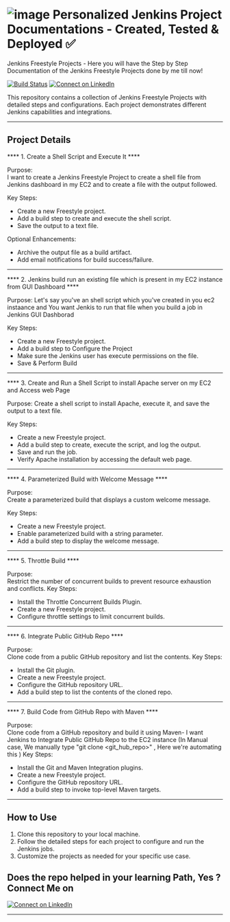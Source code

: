 # ![image](https://github.com/user-attachments/assets/796aaf3d-69ac-4f65-9d72-93f15dc43878) Personalized Jenkins Project Documentations - Created, Tested & Deployed ✅

Jenkins Freestyle Projects - Here you will have the Step by Step Documentation of the Jenkins Freestyle Projects done by me till now!

[![Build Status](https://img.shields.io/badge/build-passing-brightgreen)]()
[![Connect on LinkedIn](https://img.shields.io/badge/LinkedIn-GangaVaishnuReddy-blue?logo=linkedin)](https://www.linkedin.com/in/vaaisshnnu-reddy/)


This repository contains a collection of Jenkins Freestyle Projects with detailed steps and configurations. Each project demonstrates different Jenkins capabilities and integrations.

---

## Project Details ##

**** 1. Create a Shell Script and Execute It ****

Purpose:  
I want to create a Jenkins Freestyle Project to create a shell file from Jenkins dashboard in my EC2 and to create a file with the output followed.

Key Steps:
- Create a new Freestyle project.
- Add a build step to create and execute the shell script.
- Save the output to a text file.

Optional Enhancements:
- Archive the output file as a build artifact.
- Add email notifications for build success/failure.

---

**** 2. Jenkins build run an existing file which is present in my EC2 instance from GUI Dashboard ****

Purpose: 
Let's say you've an shell script which you've created in you ec2 instaance and You want Jenkis to run that file when you build a job in Jenkins GUI Dashborad

Key Steps:
- Create a new Freestyle project.
- Add a build step to Configure the Project
- Make sure the Jenkins user has execute permissions on the file.
- Save & Perform Build 

---

**** 3. Create and Run a Shell Script to install Apache server on my EC2 and Access web Page

Purpose: 
Create a shell script to install Apache, execute it, and save the output to a text file.

Key Steps:
- Create a new Freestyle project.
- Add a build step to create, execute the script, and log the output.
- Save and run the job.
- Verify Apache installation by accessing the default web page.

---

**** 4. Parameterized Build with Welcome Message ****

Purpose:  
Create a parameterized build that displays a custom welcome message.

Key Steps:
- Create a new Freestyle project.
- Enable parameterized build with a string parameter.
- Add a build step to display the welcome message.
---

**** 5. Throttle Build ****

Purpose:  
Restrict the number of concurrent builds to prevent resource exhaustion and conflicts.
Key Steps:
- Install the Throttle Concurrent Builds Plugin.
- Create a new Freestyle project.
- Configure throttle settings to limit concurrent builds.

---

**** 6. Integrate Public GitHub Repo ****

Purpose:  
Clone code from a public GitHub repository and list the contents.
Key Steps:
- Install the Git plugin.
- Create a new Freestyle project.
- Configure the GitHub repository URL.
- Add a build step to list the contents of the cloned repo.

---

**** 7. Build Code from GitHub Repo with Maven ****

Purpose:  
Clone code from a GitHub repository and build it using Maven- I want Jenkins to Integrate Public GitHub Repo to the EC2 instance (In Manual case, We manually type "git clone <git_hub_repo>" , Here we're automating this )
Key Steps:
- Install the Git and Maven Integration plugins.
- Create a new Freestyle project.
- Configure the GitHub repository URL.
- Add a build step to invoke top-level Maven targets.

---

## How to Use

1. Clone this repository to your local machine.
2. Follow the detailed steps for each project to configure and run the Jenkins jobs.
3. Customize the projects as needed for your specific use case.

## Does the repo helped in your learning Path, Yes ? Connect Me on

[![Connect on LinkedIn](https://img.shields.io/badge/LinkedIn-GangaVaishnuReddy-blue?logo=linkedin)](https://www.linkedin.com/in/vaaisshnnu-reddy/)

---

